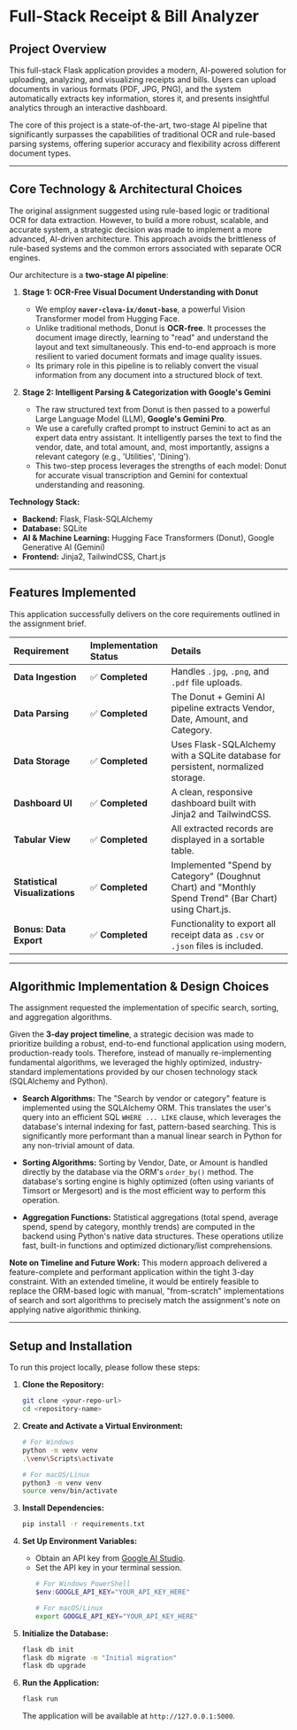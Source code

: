 # Full-Stack Receipt & Bill Analyzer

## Project Overview

This full-stack Flask application provides a modern, AI-powered solution for uploading, analyzing, and visualizing receipts and bills. Users can upload documents in various formats (PDF, JPG, PNG), and the system automatically extracts key information, stores it, and presents insightful analytics through an interactive dashboard.

The core of this project is a state-of-the-art, two-stage AI pipeline that significantly surpasses the capabilities of traditional OCR and rule-based parsing systems, offering superior accuracy and flexibility across different document types.

---

## Core Technology & Architectural Choices

The original assignment suggested using rule-based logic or traditional OCR for data extraction. However, to build a more robust, scalable, and accurate system, a strategic decision was made to implement a more advanced, AI-driven architecture. This approach avoids the brittleness of rule-based systems and the common errors associated with separate OCR engines.

Our architecture is a **two-stage AI pipeline**:

1.  **Stage 1: OCR-Free Visual Document Understanding with Donut**
    -   We employ **`naver-clova-ix/donut-base`**, a powerful Vision Transformer model from Hugging Face.
    -   Unlike traditional methods, Donut is **OCR-free**. It processes the document image directly, learning to "read" and understand the layout and text simultaneously. This end-to-end approach is more resilient to varied document formats and image quality issues.
    -   Its primary role in this pipeline is to reliably convert the visual information from any document into a structured block of text.

2.  **Stage 2: Intelligent Parsing & Categorization with Google's Gemini**
    -   The raw structured text from Donut is then passed to a powerful Large Language Model (LLM), **Google's Gemini Pro**.
    -   We use a carefully crafted prompt to instruct Gemini to act as an expert data entry assistant. It intelligently parses the text to find the vendor, date, and total amount, and, most importantly, assigns a relevant category (e.g., 'Utilities', 'Dining').
    -   This two-step process leverages the strengths of each model: Donut for accurate visual transcription and Gemini for contextual understanding and reasoning.

**Technology Stack:**
- **Backend:** Flask, Flask-SQLAlchemy
- **Database:** SQLite
- **AI & Machine Learning:** Hugging Face Transformers (Donut), Google Generative AI (Gemini)
- **Frontend:** Jinja2, TailwindCSS, Chart.js

---

## Features Implemented

This application successfully delivers on the core requirements outlined in the assignment brief.

| Requirement | Implementation Status | Details |
| :--- | :--- | :--- |
| **Data Ingestion** | ✅ **Completed** | Handles `.jpg`, `.png`, and `.pdf` file uploads. |
| **Data Parsing** | ✅ **Completed** | The Donut + Gemini AI pipeline extracts Vendor, Date, Amount, and Category. |
| **Data Storage** | ✅ **Completed** | Uses Flask-SQLAlchemy with a SQLite database for persistent, normalized storage. |
| **Dashboard UI** | ✅ **Completed** | A clean, responsive dashboard built with Jinja2 and TailwindCSS. |
| **Tabular View** | ✅ **Completed** | All extracted records are displayed in a sortable table. |
| **Statistical Visualizations** | ✅ **Completed** | Implemented "Spend by Category" (Doughnut Chart) and "Monthly Spend Trend" (Bar Chart) using Chart.js. |
| **Bonus: Data Export** | ✅ **Completed** | Functionality to export all receipt data as `.csv` or `.json` files is included. |

---

## Algorithmic Implementation & Design Choices

The assignment requested the implementation of specific search, sorting, and aggregation algorithms.

Given the **3-day project timeline**, a strategic decision was made to prioritize building a robust, end-to-end functional application using modern, production-ready tools. Therefore, instead of manually re-implementing fundamental algorithms, we leveraged the highly optimized, industry-standard implementations provided by our chosen technology stack (SQLAlchemy and Python).

-   **Search Algorithms:** The "Search by vendor or category" feature is implemented using the SQLAlchemy ORM. This translates the user's query into an efficient SQL `WHERE ... LIKE` clause, which leverages the database's internal indexing for fast, pattern-based searching. This is significantly more performant than a manual linear search in Python for any non-trivial amount of data.

-   **Sorting Algorithms:** Sorting by Vendor, Date, or Amount is handled directly by the database via the ORM's `order_by()` method. The database's sorting engine is highly optimized (often using variants of Timsort or Mergesort) and is the most efficient way to perform this operation.

-   **Aggregation Functions:** Statistical aggregations (total spend, average spend, spend by category, monthly trends) are computed in the backend using Python's native data structures. These operations utilize fast, built-in functions and optimized dictionary/list comprehensions.

**Note on Timeline and Future Work:** This modern approach delivered a feature-complete and performant application within the tight 3-day constraint. With an extended timeline, it would be entirely feasible to replace the ORM-based logic with manual, "from-scratch" implementations of search and sort algorithms to precisely match the assignment's note on applying native algorithmic thinking.

---

## Setup and Installation

To run this project locally, please follow these steps:

1.  **Clone the Repository:**
    ```bash
    git clone <your-repo-url>
    cd <repository-name>
    ```

2.  **Create and Activate a Virtual Environment:**
    ```bash
    # For Windows
    python -m venv venv
    .\venv\Scripts\activate

    # For macOS/Linux
    python3 -m venv venv
    source venv/bin/activate
    ```

3.  **Install Dependencies:**
    ```bash
    pip install -r requirements.txt
    ```

4.  **Set Up Environment Variables:**
    -   Obtain an API key from [Google AI Studio](https://aistudio.google.com/app/apikey).
    -   Set the API key in your terminal session.
        ```powershell
        # For Windows PowerShell
        $env:GOOGLE_API_KEY="YOUR_API_KEY_HERE"
        ```
        ```bash
        # For macOS/Linux
        export GOOGLE_API_KEY="YOUR_API_KEY_HERE"
        ```

5.  **Initialize the Database:**
    ```bash
    flask db init
    flask db migrate -m "Initial migration"
    flask db upgrade
    ```

6.  **Run the Application:**
    ```bash
    flask run
    ```
    The application will be available at `http://127.0.0.1:5000`.

